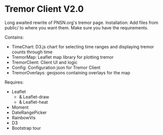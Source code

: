 # Tremor Client V2.0

Long awaited rewrite of PNSN.org's tremor page.
Installation:
Add files from public/ to where you want them. Make sure you have the requirements.

Contains:
- TimeChart: D3.js chart for selecting time ranges and displaying tremor counts through time
- TremorMap: Leaflet map library for plotting tremor
- TremorClient: Client UI and logic
- Config: Configuration json for Tremor Client
- TremorOverlays: geojsons containing overlays for the map

Requires:
- Leaflet
  - & Leaflet-draw
  - & Leaflet-heat
- Moment
- DateRangePicker
- RainbowVis
- D3
- Bootstrap tour
